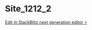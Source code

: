 # Site_1212_2

[Edit in StackBlitz next generation editor ⚡️](https://stackblitz.com/~/github.com/YanqiHe03/Site_1212_2)